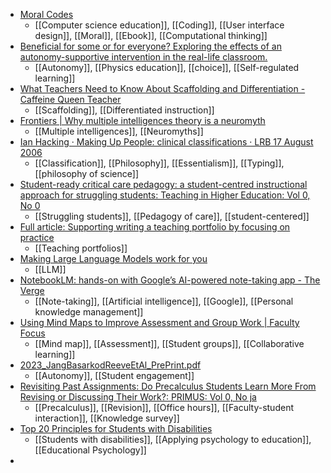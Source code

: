 - [Moral Codes](https://moralcodes.pubpub.org/)
	- [[Computer science education]], [[Coding]], [[User interface design]], [[Moral]], [[Ebook]], [[Computational thinking]]
- [Beneficial for some or for everyone? Exploring the effects of an autonomy-supportive intervention in the real-life classroom.](https://psycnet.apa.org/record/2018-31250-001)
	- [[Autonomy]], [[Physics education]], [[choice]], [[Self-regulated learning]]
- [What Teachers Need to Know About Scaffolding and Differentiation - Caffeine Queen Teacher](https://caffeinequeenteacher.com/what-teachers-need-to-know-about-scaffolding-and-differentiation/)
	- [[Scaffolding]], [[Differentiated instruction]]
- [Frontiers | Why multiple intelligences theory is a neuromyth](https://www.frontiersin.org/articles/10.3389/fpsyg.2023.1217288/full)
	- [[Multiple intelligences]], [[Neuromyths]]
- [Ian Hacking · Making Up People: clinical classifications · LRB 17 August 2006](https://archive.is/y31xt)
	- [[Classification]], [[Philosophy]], [[Essentialism]], [[Typing]], [[philosophy of science]]
- [Student-ready critical care pedagogy: a student-centred instructional approach for struggling students: Teaching in Higher Education: Vol 0, No 0](https://www.tandfonline.com/doi/abs/10.1080/13562517.2023.2249401?journalCode=cthe20)
	- [[Struggling students]], [[Pedagogy of care]], [[student-centered]]
- [Full article: Supporting writing a teaching portfolio by focusing on practice](https://www.tandfonline.com/eprint/FPJKNDNUP4CEMVMNRIPQ/full?target=10.1080/1360144X.2022.2122469)
	- [[Teaching portfolios]]
- [Making Large Language Models work for you](https://simonwillison.net/2023/Aug/27/wordcamp-llms/)
	- [[LLM]]
- [NotebookLM: hands-on with Google’s AI-powered note-taking app - The Verge](https://www.theverge.com/23845856/google-notebooklm-tailwind-ai-notes-research)
	- [[Note-taking]], [[Artificial intelligence]], [[Google]], [[Personal knowledge management]]
- [Using Mind Maps to Improve Assessment and Group Work | Faculty Focus](https://www.facultyfocus.com/articles/educational-assessment/using-mind-maps-to-improve-assessment-and-group-work/)
	- [[Mind map]], [[Assessment]], [[Student groups]], [[Collaborative learning]]
- [2023_JangBasarkodReeveEtAl_PrePrint.pdf](https://selfdeterminationtheory.org/wp-content/uploads/2023/08/2023_JangBasarkodReeveEtAl_PrePrint.pdf)
	- [[Autonomy]], [[Student engagement]]
- [Revisiting Past Assignments: Do Precalculus Students Learn More From Revising or Discussing Their Work?: PRIMUS: Vol 0, No ja](https://www.tandfonline.com/doi/abs/10.1080/10511970.2023.2250764)
	- [[Precalculus]], [[Revision]], [[Office hours]], [[Faculty-student interaction]], [[Knowledge survey]]
- [Top 20 Principles for Students with Disabilities](https://www.apa.org/ed/schools/teaching-learning/top-twenty/disabilities)
	- [[Students with disabilities]], [[Applying psychology to education]], [[Educational Psychology]]
-